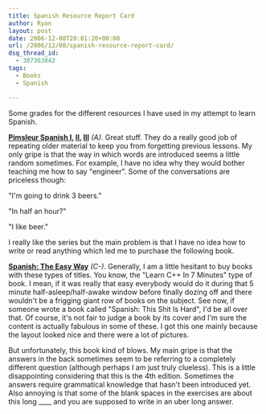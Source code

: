 ```yaml
---
title: Spanish Resource Report Card
author: Ryan
layout: post
date: 2006-12-08T20:01:20+00:00
url: /2006/12/08/spanish-resource-report-card/
dsq_thread_id:
  - 387363842
tags:
  - Books
  - Spanish

---
```

Some grades for the different resources I have used in my attempt to learn
Spanish.

**[Pimsleur Spanish I][1], [II][2], [III][3]** _(A)_. Great stuff. They do a
really good job of repeating older material to keep you from forgetting
previous lessons. My only gripe is that the way in which words are introduced
seems a little random sometimes. For example, I have no idea why they would
bother teaching me how to say "engineer". Some of the conversations are
priceless though:

"I'm going to drink 3 beers."

"In half an hour?"

"I like beer."

I really like the series but the main problem is that I have no idea how to
write or read anything which led me to purchase the following book.

[**Spanish: The Easy Way**][4] _(C-)_. Generally, I am a little hesitant to buy
books with these types of titles. You know, the "Learn C++ In 7 Minutes" type
of book. I mean, if it was really that easy everybody would do it during that 5
minute half-asleep/half-awake window before finally dozing off and there
wouldn't be a frigging giant row of books on the subject. See now, if someone
wrote a book called "Spanish: This Shit Is Hard", I'd be all over that. Of
course, it's not fair to judge a book by its cover and I'm sure the content is
actually fabulous in some of these. I got this one mainly because the layout
looked nice and there were a lot of pictures.

But unfortunately, this book kind of blows. My main gripe is that the answers
in the back sometimes seem to be referring to a completely different question
(although perhaps I am just truly clueless). This is a little disappointing
considering that this is the 4th edition. Sometimes the answers require
grammatical knowledge that hasn't been introduced yet. Also annoying is that
some of the blank spaces in the exercises are about this long \____ and you are
supposed to write in an uber long answer.

 [1]: http://www.amazon.com/Spanish-I-Comprehensive-Pimsleur/dp/0671315927
 [2]: http://www.amazon.com/Spanish-II-3rd-Ed-Compr/dp/074352893X/sr=8-1/qid=1165607678/ref=pd_bbs_1/102-4074667-1197757?ie=UTF8&s=books
 [3]: http://www.amazon.com/Spanish-III-Understand-Pimsleur-Comprehensive/dp/0743528956/sr=8-1/qid=1165607695/ref=pd_bbs_sr_1/102-4074667-1197757?ie=UTF8&s=books
 [4]: http://www.amazon.com/Spanish-Easy-Way/dp/0764119745/sr=8-1/qid=1165607766/ref=sr_1_1/102-4074667-1197757?ie=UTF8&s=books